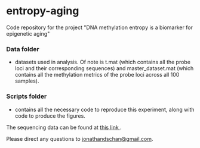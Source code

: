 # entropy-aging
Code repository for the project "DNA methylation entropy is a biomarker for epigenetic aging"

### Data folder ###
- datasets used in analysis. Of note is t.mat (which contains all the probe loci and their corresponding sequences) and master_dataset.mat (which contains all the methylation metrics of the probe loci across all 100 samples).

### Scripts folder ###
- contains all the necessary code to reproduce this experiment, along with code to produce the figures.

The sequencing data can be found at [this link ](https://www.ncbi.nlm.nih.gov/geo/query/acc.cgi?acc=GSE288139).

Please direct any questions to jonathandschan@gmail.com.
